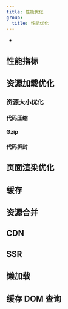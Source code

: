 ```yaml
---
title: 性能优化
group:
  title: 性能优化
---
```


- [](https://juejin.cn/post/6844903764319535117)

## 性能指标

## 资源加载优化

### 资源大小优化

#### 代码压缩

#### Gzip

#### 代码拆封

## 页面渲染优化

## 缓存

## 资源合并

## CDN

## SSR

## 懒加载

## 缓存 DOM 查询
